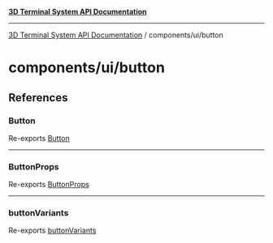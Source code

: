 [**3D Terminal System API Documentation**](../../../README.md)

***

[3D Terminal System API Documentation](../../../README.md) / components/ui/button

# components/ui/button

## References

### Button

Re-exports [Button](variables/Button.md)

***

### ButtonProps

Re-exports [ButtonProps](interfaces/ButtonProps.md)

***

### buttonVariants

Re-exports [buttonVariants](variables/buttonVariants.md)
